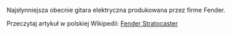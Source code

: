 Najsłynniejsza obecnie gitara elektryczna produkowana przez firme
Fender.

Przeczytaj artykuł w polskiej Wikipedii: [Fender
Stratocaster](http://pl.wikipedia.org/wiki/Fender_Stratocaster)